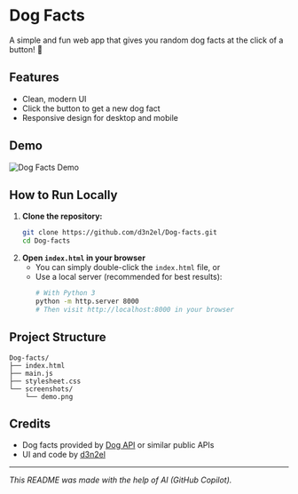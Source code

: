 # Dog Facts

A simple and fun web app that gives you random dog facts at the click of a button! 🐶

## Features
- Clean, modern UI
- Click the button to get a new dog fact
- Responsive design for desktop and mobile

## Demo
![Dog Facts Demo](https://hc-cdn.hel1.your-objectstorage.com/s/v3/0f928fe6dd4f8d9133792e2a9fb73284dba118fd_capture.png)



## How to Run Locally

1. **Clone the repository:**
   ```bash
   git clone https://github.com/d3n2el/Dog-facts.git
   cd Dog-facts
   ```
2. **Open `index.html` in your browser**
   - You can simply double-click the `index.html` file, or
   - Use a local server (recommended for best results):
     ```bash
     # With Python 3
     python -m http.server 8000
     # Then visit http://localhost:8000 in your browser
     ```

## Project Structure
```
Dog-facts/
├── index.html
├── main.js
├── stylesheet.css
└── screenshots/
    └── demo.png
```

## Credits
- Dog facts provided by [Dog API](https://dog-api.kinduff.com/api/facts) or similar public APIs
- UI and code by [d3n2el](https://github.com/d3n2el)

---

*This README was made with the help of AI (GitHub Copilot).*

